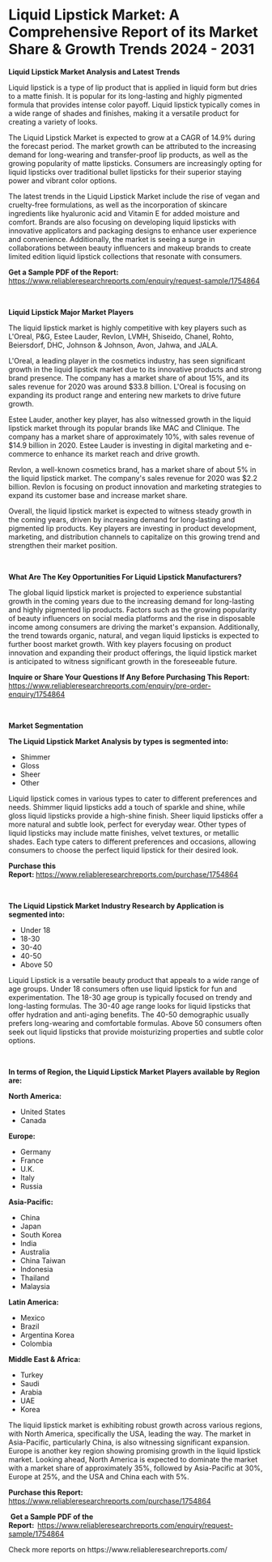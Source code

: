 <p><h1>Liquid Lipstick Market: A Comprehensive Report of its Market Share & Growth Trends 2024 - 2031</h1></p><p><strong>Liquid Lipstick Market Analysis and Latest Trends</strong></p>
<p><p>Liquid lipstick is a type of lip product that is applied in liquid form but dries to a matte finish. It is popular for its long-lasting and highly pigmented formula that provides intense color payoff. Liquid lipstick typically comes in a wide range of shades and finishes, making it a versatile product for creating a variety of looks.</p><p>The Liquid Lipstick Market is expected to grow at a CAGR of 14.9% during the forecast period. The market growth can be attributed to the increasing demand for long-wearing and transfer-proof lip products, as well as the growing popularity of matte lipsticks. Consumers are increasingly opting for liquid lipsticks over traditional bullet lipsticks for their superior staying power and vibrant color options.</p><p>The latest trends in the Liquid Lipstick Market include the rise of vegan and cruelty-free formulations, as well as the incorporation of skincare ingredients like hyaluronic acid and Vitamin E for added moisture and comfort. Brands are also focusing on developing liquid lipsticks with innovative applicators and packaging designs to enhance user experience and convenience. Additionally, the market is seeing a surge in collaborations between beauty influencers and makeup brands to create limited edition liquid lipstick collections that resonate with consumers.</p></p>
<p><strong>Get a Sample PDF of the Report:&nbsp;</strong> <a href="https://www.reliableresearchreports.com/enquiry/request-sample/1754864">https://www.reliableresearchreports.com/enquiry/request-sample/1754864</a></p>
<p>&nbsp;</p>
<p><strong>Liquid Lipstick Major Market Players</strong></p>
<p><p>The liquid lipstick market is highly competitive with key players such as L'Oreal, P&G, Estee Lauder, Revlon, LVMH, Shiseido, Chanel, Rohto, Beiersdorf, DHC, Johnson & Johnson, Avon, Jahwa, and JALA. </p><p>L'Oreal, a leading player in the cosmetics industry, has seen significant growth in the liquid lipstick market due to its innovative products and strong brand presence. The company has a market share of about 15%, and its sales revenue for 2020 was around $33.8 billion. L'Oreal is focusing on expanding its product range and entering new markets to drive future growth.</p><p>Estee Lauder, another key player, has also witnessed growth in the liquid lipstick market through its popular brands like MAC and Clinique. The company has a market share of approximately 10%, with sales revenue of $14.9 billion in 2020. Estee Lauder is investing in digital marketing and e-commerce to enhance its market reach and drive growth.</p><p>Revlon, a well-known cosmetics brand, has a market share of about 5% in the liquid lipstick market. The company's sales revenue for 2020 was $2.2 billion. Revlon is focusing on product innovation and marketing strategies to expand its customer base and increase market share.</p><p>Overall, the liquid lipstick market is expected to witness steady growth in the coming years, driven by increasing demand for long-lasting and pigmented lip products. Key players are investing in product development, marketing, and distribution channels to capitalize on this growing trend and strengthen their market position.</p></p>
<p>&nbsp;</p>
<p><strong>What Are The Key Opportunities For Liquid Lipstick Manufacturers?</strong></p>
<p><p>The global liquid lipstick market is projected to experience substantial growth in the coming years due to the increasing demand for long-lasting and highly pigmented lip products. Factors such as the growing popularity of beauty influencers on social media platforms and the rise in disposable income among consumers are driving the market's expansion. Additionally, the trend towards organic, natural, and vegan liquid lipsticks is expected to further boost market growth. With key players focusing on product innovation and expanding their product offerings, the liquid lipstick market is anticipated to witness significant growth in the foreseeable future.</p></p>
<p><strong>Inquire or Share Your Questions If Any Before Purchasing This Report:</strong> <a href="https://www.reliableresearchreports.com/enquiry/pre-order-enquiry/1754864">https://www.reliableresearchreports.com/enquiry/pre-order-enquiry/1754864</a></p>
<p>&nbsp;</p>
<p><strong>Market Segmentation</strong></p>
<p><strong>The Liquid Lipstick Market Analysis by types is segmented into:</strong></p>
<p><ul><li>Shimmer</li><li>Gloss</li><li>Sheer</li><li>Other</li></ul></p>
<p><p>Liquid lipstick comes in various types to cater to different preferences and needs. Shimmer liquid lipsticks add a touch of sparkle and shine, while gloss liquid lipsticks provide a high-shine finish. Sheer liquid lipsticks offer a more natural and subtle look, perfect for everyday wear. Other types of liquid lipsticks may include matte finishes, velvet textures, or metallic shades. Each type caters to different preferences and occasions, allowing consumers to choose the perfect liquid lipstick for their desired look.</p></p>
<p><strong>Purchase this Report:&nbsp;</strong><a href="https://www.reliableresearchreports.com/purchase/1754864">https://www.reliableresearchreports.com/purchase/1754864</a></p>
<p>&nbsp;</p>
<p><strong>The Liquid Lipstick Market Industry Research by Application is segmented into:</strong></p>
<p><ul><li>Under 18</li><li>18-30</li><li>30-40</li><li>40-50</li><li>Above 50</li></ul></p>
<p><p>Liquid Lipstick is a versatile beauty product that appeals to a wide range of age groups. Under 18 consumers often use liquid lipstick for fun and experimentation. The 18-30 age group is typically focused on trendy and long-lasting formulas. The 30-40 age range looks for liquid lipsticks that offer hydration and anti-aging benefits. The 40-50 demographic usually prefers long-wearing and comfortable formulas. Above 50 consumers often seek out liquid lipsticks that provide moisturizing properties and subtle color options.</p></p>
<p>&nbsp;</p>
<p><strong>In terms of Region, the Liquid Lipstick Market Players available by Region are:</strong></p>
<p>
    <p> <strong> North America: </strong>
        <ul>
            <li>United States</li>
            <li>Canada</li>
        </ul>
        </p> 
    <p> <strong> Europe: </strong>
        <ul>
            <li>Germany</li>
            <li>France</li>
            <li>U.K.</li>
            <li>Italy</li>
            <li>Russia</li>
        </ul>
        </p> 
    <p> <strong> Asia-Pacific: </strong>
        <ul>
            <li>China</li>
            <li>Japan</li>
            <li>South Korea</li>
            <li>India</li>
            <li>Australia</li>
            <li>China Taiwan</li>
            <li>Indonesia</li>
            <li>Thailand</li>
            <li>Malaysia</li>
        </ul>
        </p> 
    <p> <strong> Latin America: </strong>
        <ul>
            <li>Mexico</li>
            <li>Brazil</li>
            <li>Argentina Korea</li>
            <li>Colombia</li>
        </ul>
        </p> 
    <p> <strong> Middle East & Africa: </strong>
        <ul>
            <li>Turkey</li>
            <li>Saudi</li>
            <li>Arabia</li>
            <li>UAE</li>
            <li>Korea</li>
        </ul>
    </p>
    </p>
<p><p>The liquid lipstick market is exhibiting robust growth across various regions, with North America, specifically the USA, leading the way. The market in Asia-Pacific, particularly China, is also witnessing significant expansion. Europe is another key region showing promising growth in the liquid lipstick market. Looking ahead, North America is expected to dominate the market with a market share of approximately 35%, followed by Asia-Pacific at 30%, Europe at 25%, and the USA and China each with 5%.</p></p>
<p><strong>Purchase this Report: </strong><a href="https://www.reliableresearchreports.com/purchase/1754864">https://www.reliableresearchreports.com/purchase/1754864</a></p>
<p>&nbsp;<strong>Get a Sample PDF of the Report:&nbsp;&nbsp;</strong><a href="https://www.reliableresearchreports.com/enquiry/request-sample/1754864">https://www.reliableresearchreports.com/enquiry/request-sample/1754864</a></p>
<p><strong></strong></p>
<p>Check more reports on https://www.reliableresearchreports.com/</p>